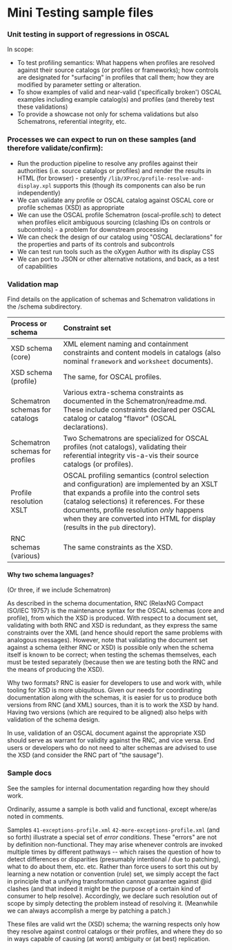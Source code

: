 # Mini Testing sample files

### Unit testing in support of regressions in OSCAL

In scope:

* To test profiling semantics: What happens when profiles are resolved against their source catalogs (or profiles or frameworks); how controls are designated for "surfacing" in profiles that call them; how they are modified by parameter setting or alteration.
* To show examples of valid and near-valid ('specifically broken') OSCAL examples including example catalog(s) and profiles (and thereby test these validations)
* To provide a showcase not only for schema validations but also Schematrons, referential integrity, etc.

### Processes we can expect to run on these samples (and therefore validate/confirm):

* Run the production pipeline to resolve any profiles against their authorities (i.e. source catalogs or profiles) and render the results in HTML (for browser) - presently `/lib/XProc/profile-resolve-and-display.xpl` supports this (though its components can also be run independently)
* We can validate any profile or OSCAL catalog against OSCAL core or profile schemas (XSD) as appropriate
* We can use the OSCAL profile Schematron (oscal-profile.sch) to detect when profiles elicit ambiguous sourcing (clashing IDs on controls or subcontrols) - a problem for downstream processing
* We can check the design of our catalog using "OSCAL declarations" for the properties and parts of its controls and subcontrols
* We can test run tools such as the oXygen Author with its display CSS
* We can port to JSON or other alternative notations, and back, as a test of capabilities

### Validation map

Find details on the application of schemas and Schematron validations in the /schema subdirectory.

| Process or schema | Constraint set |
|:-----|:-----|
| XSD schema (core) | XML element naming and containment constraints and content models in catalogs (also nominal `framework` and `worksheet` documents). |
XSD schema (profile) | The same, for OSCAL profiles. |
| Schematron schemas for catalogs | Various extra-schema constraints as documented in the Schematron/readme.md. These include constraints declared per OSCAL catalog or catalog "flavor" (OSCAL declarations). |
| Schematron schemas for profiles | Two Schematrons are specialized for OSCAL profiles (not catalogs), validating their referential integrity vis-a-vis their source catalogs (or profiles). |
| Profile resolution XSLT | OSCAL profiling semantics (control selection and configuration) are implemented by an XSLT that expands a profile into the control sets (catalog selections) it references. For these documents, profile resolution *only* happens when they are converted into HTML for display (results in the `pub` directory). |
| RNC schemas (various) | The same constraints as the XSD. |

#### Why two schema languages?

(Or three, if we include Schematron)

As described in the schema documentation, RNC (RelaxNG Compact ISO/IEC 19757) is the maintenance syntax for the OSCAL schemas (core and profile), from which the XSD is produced. With respect to a document set, validating with both RNC and XSD is redundant, as they express the same constraints over the XML (and hence should report the same problems with analogous messages). However, note that validating the document set against a schema (either RNC or XSD) is possible only when the schema itself is known to be correct; when testing the schemas themselves, each must be tested separately (because then we are testing both the RNC and the means of producing the XSD).

Why two formats? RNC is easier for developers to use and work with, while tooling for XSD is more ubiquitous. Given our needs for coordinating documentation along with the schemas, it is easier for us to produce both versions from RNC (and XML) sources, than it is to work the XSD by hand. Having two versions (which are required to be aligned) also helps with validation of the schema design.

In use, validation of an OSCAL document against the appropriate XSD should serve as warrant for validity against the RNC, and vice versa. End users or developers who do not need to alter schemas are advised to use the XSD (and consider the RNC part of "the sausage").

### Sample docs

See the samples for internal documentation regarding how they should work.

Ordinarily, assume a sample is both valid and functional, except where/as noted in comments.

Samples `41-exceptions-profile.xml` `42-more-exceptions-profile.xml` (and so forth) illustrate a special set of *error conditions*. These "errors" are not by definition non-functional. They may arise whenever controls are invoked multiple times by different pathways -- which raises the question of how to detect differences or disparities (presumably intentional / due to patching), what to do about them, etc. etc. Rather than force users to sort this out by learning a new notation or convention (rule) set, we simply accept the fact in principle that a unifying transformation cannot guarantee against @id clashes (and that indeed it might be the purpose of a certain kind of consumer to help resolve). Accordingly, we declare such resolution out of scope by simply detecting the problem instead of resolving it. (Meanwhile we can always accomplish a merge by patching a patch.)

These files are valid wrt the (XSD) schema; the warning respects only how they resolve against control catalogs or their profiles, and where they do so in ways capable of causing (at worst) ambiguity or (at best) replication.


